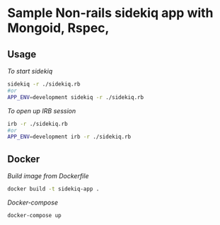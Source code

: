 # Sample Non-rails sidekiq app with Mongoid, Rspec, 

## Usage
*To start sidekiq*
```bash
sidekiq -r ./sidekiq.rb
#or
APP_ENV=development sidekiq -r ./sidekiq.rb
```

*To open up IRB session*
```bash
irb -r ./sidekiq.rb
#or
APP_ENV=development irb -r ./sidekiq.rb
```

## Docker

*Build image from Dockerfile*
```bash
docker build -t sidekiq-app .
```

*Docker-compose*
```bash
docker-compose up
```
